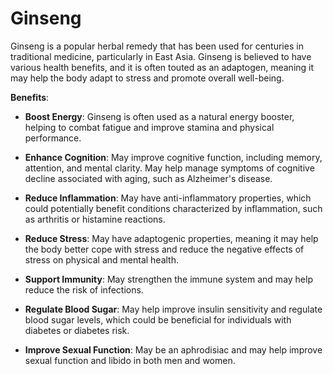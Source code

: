 [//]: # (source: ?)
[//]: # (tags: herbals)

# Ginseng

Ginseng is a popular herbal remedy that has been used for centuries in traditional medicine, particularly in East Asia. Ginseng is believed to have various health benefits, and it is often touted as an adaptogen, meaning it may help the body adapt to stress and promote overall well-being.

**Benefits**:

* **Boost Energy**: Ginseng is often used as a natural energy booster, helping to combat fatigue and improve stamina and physical performance.

* **Enhance Cognition**: May improve cognitive function, including memory, attention, and mental clarity. May help manage symptoms of cognitive decline associated with aging, such as Alzheimer's disease.

* **Reduce Inflammation**: May have anti-inflammatory properties, which could potentially benefit conditions characterized by inflammation, such as arthritis or histamine reactions.

* **Reduce Stress**: May have adaptogenic properties, meaning it may help the body better cope with stress and reduce the negative effects of stress on physical and mental health.

* **Support Immunity**: May strengthen the immune system and may help reduce the risk of infections.

* **Regulate Blood Sugar**: May help improve insulin sensitivity and regulate blood sugar levels, which could be beneficial for individuals with diabetes or diabetes risk.

* **Improve Sexual Function**: May be an aphrodisiac and may help improve sexual function and libido in both men and women.
